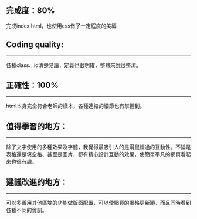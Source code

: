 ## 完成度：80%  
完成index.html，也使用css做了一定程度的美編  

## Coding quality:
----
各種class、id清楚易讀，定義也很明確，整體來說很整潔。
<br>

## 正確性：100%
----
html本身完全符合老師的樣本，各種連結的細節也有掌握到。
<br>

## 值得學習的地方：
----
除了文字使用的多種效果及字體，我覺得最吸引人的是滑鼠經過的互動性。不論是表格還是填空格、甚至是圖片，都有精心設計互動的效果，使簡單平凡的網頁看起來也很有趣。
<br>

## 建議改進的地方：
----
可以多善用其他區塊的功能做版面配置，可以使網頁的風格更新穎，而且同時看到各種不同的資訊。
    